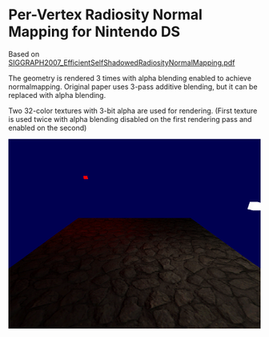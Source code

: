 # Per-Vertex Radiosity Normal Mapping for Nintendo DS  
Based on [SIGGRAPH2007_EfficientSelfShadowedRadiosityNormalMapping.pdf](https://cdn.cloudflare.steamstatic.com/apps/valve/2007/SIGGRAPH2007_EfficientSelfShadowedRadiosityNormalMapping.pdf)  
  
The geometry is rendered 3 times with alpha blending enabled to achieve normalmapping. Original paper uses 3-pass additive blending, but it can be replaced with alpha blending.  
  
Two 32-color textures with 3-bit alpha are used for rendering. (First texture is used twice with alpha blending disabled on the first rendering pass and enabled on the second)  

![image](/images/screenshot.png)
